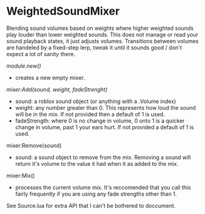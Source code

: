 # WeightedSoundMixer
Blending sound volumes based on weights where higher weighted sounds play louder than lower weighted sounds. This does not manage or read your sound playback states, it just adjusts volumes. Transitions between volumes are handeled by a fixed-step lerp, tweak it until it sounds good / don't expect a lot of sanity there.

*module.new()*
 - creates a new empty mixer.

*mixer:Add(sound, weight, fadeStrenght)*
 - sound: a roblox sound object (or anything with a .Volume index)
 - weight: any number greater than 0. This represents how loud the sound will be in the mix. If not provided then a default of 1 is used.
 - fadeStrength: where 0 is no change in volume, 0 onto 1 is a quicker change in volume, past 1 your ears hurt. If not provided a default of 1 is used.

mixer:Remove(sound)
 - sound: a sound object to remove from the mix. Removing a sound will return it's volume to the value it had when it as added to the mix.

mixer:Mix()
 - processes the current volume mix. It's reccomended that you call this fairly frequently if you are using any fade strengths other than 1.

See Source.lua for extra API that I can't be bothered to doccument.
